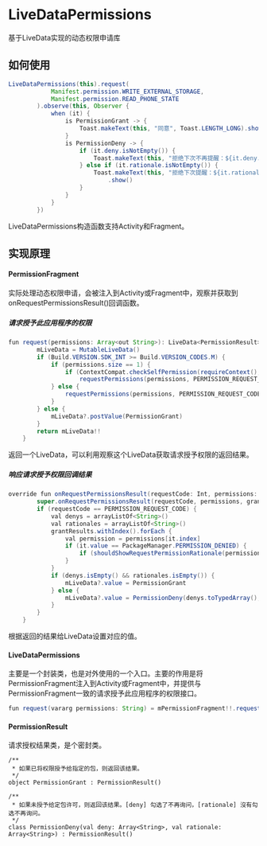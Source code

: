# LiveDataPermissions
基于LiveData实现的动态权限申请库

## 如何使用
```java
LiveDataPermissions(this).request(
            Manifest.permission.WRITE_EXTERNAL_STORAGE,
            Manifest.permission.READ_PHONE_STATE
        ).observe(this, Observer {
            when (it) {
                is PermissionGrant -> {
                    Toast.makeText(this, "同意", Toast.LENGTH_LONG).show()
                }
                is PermissionDeny -> {
                    if (it.deny.isNotEmpty()) {
                        Toast.makeText(this, "拒绝下次不再提醒：${it.deny.size}", Toast.LENGTH_LONG).show()
                    } else if (it.rationale.isNotEmpty()) {
                        Toast.makeText(this, "拒绝下次提醒：${it.rationale.size}", Toast.LENGTH_LONG)
                            .show()
                    }
                }
            }
        })
```
LiveDataPermissions构造函数支持Activity和Fragment。

## 实现原理
#### PermissionFragment 
实际处理动态权限申请，会被注入到Activity或Fragment中，观察并获取到onRequestPermissionsResult()回调函数。

##### 请求授予此应用程序的权限

```java
fun request(permissions: Array<out String>): LiveData<PermissionResult> {
        mLiveData = MutableLiveData()
        if (Build.VERSION.SDK_INT >= Build.VERSION_CODES.M) {
            if (permissions.size == 1) {
                if (ContextCompat.checkSelfPermission(requireContext(), permissions[0]) != PackageManager.PERMISSION_GRANTED)
                    requestPermissions(permissions, PERMISSION_REQUEST_CODE) else mLiveData?.postValue(PermissionGrant)
            } else {
                requestPermissions(permissions, PERMISSION_REQUEST_CODE)
            }
        } else {
            mLiveData?.postValue(PermissionGrant)
        }
        return mLiveData!!
    }

```
返回一个LiveData，可以利用观察这个LiveData获取请求授予权限的返回结果。

##### 响应请求授予权限回调结果

```java
override fun onRequestPermissionsResult(requestCode: Int, permissions: Array<out String>, grantResults: IntArray) {
        super.onRequestPermissionsResult(requestCode, permissions, grantResults)
        if (requestCode == PERMISSION_REQUEST_CODE) {
            val denys = arrayListOf<String>()
            val rationales = arrayListOf<String>()
            grantResults.withIndex().forEach {
                val permission = permissions[it.index]
                if (it.value == PackageManager.PERMISSION_DENIED) {
                    if (shouldShowRequestPermissionRationale(permission)) rationales.add(permission) else denys.add(permission)
                }
            }
            if (denys.isEmpty() && rationales.isEmpty()) {
                mLiveData?.value = PermissionGrant
            } else {
                mLiveData?.value = PermissionDeny(denys.toTypedArray(), rationales.toTypedArray())
            }
        }
    }
```
根据返回的结果给LiveData设置对应的值。

#### LiveDataPermissions
主要是一个封装类，也是对外使用的一个入口。主要的作用是将PermissionFragment注入到Activity或Fragment中，并提供与PermissionFragment一致的请求授予此应用程序的权限接口。

```java
fun request(vararg permissions: String) = mPermissionFragment!!.request(permissions)
```

#### PermissionResult
请求授权结果类，是个密封类。

```
/**
 * 如果已将权限授予给指定的包，则返回该结果。
 */
object PermissionGrant : PermissionResult()

/**
 * 如果未授予给定包许可，则返回该结果。[deny] 勾选了不再询问，[rationale] 沒有勾选不再询问。
 */
class PermissionDeny(val deny: Array<String>, val rationale: Array<String>) : PermissionResult()
```
